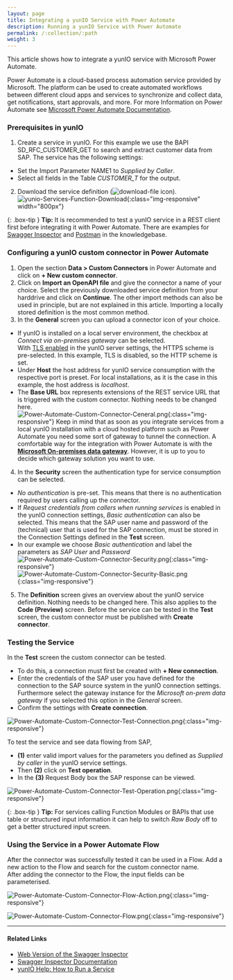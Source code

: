 ```yaml
---
layout: page
title: Integrating a yunIO Service with Power Automate
description: Running a yunIO Service with Power Automate
permalink: /:collection/:path
weight: 3
---
```


This article shows how to integrate a yunIO service with Microsoft Power Automate.

Power Automate is a cloud-based process automation service provided by Microsoft. The platform can be used to create automated workflows between different cloud apps and services to synchronize and collect data, get notifications, start approvals, and more. 
For more Information on Power Automate see [Microsoft Power Automate Documentation](https://docs.microsoft.com/en-us/power-automate/).

### Prerequisites in yunIO

1. Create a service in yunIO. For this example we use the BAPI SD_RFC_CUSTOMER_GET to search and extract customer data from SAP. 
The service has the following settings:<br>
- Set the Import Parameter NAME1 to *Supplied by Caller*.
- Select all fields in the Table *CUSTOMER_T* for the output.
2. Download the service definition (![download-file](/img/contents/yunio/download.png) icon).<br>
![yunio-Services-Function-Download](/img/contents/yunio/yunio-run-services-function-download.png){:class="img-responsive" width="800px"}

{: .box-tip }
**Tip:** It is recommended to test a yunIO service in a REST client first before integrating it with Power Automate. There are examples for [Swagger Inspector](https://kb.theobald-software.com/yunio/running-a-yunio-service-in-swagger-inspector) and [Postman](https://kb.theobald-software.com/yunio/running-a-yunio-service-in-postman) in the knowledgebase. 


### Configuring a yunIO custom connector in Power Automate

1. Open the section **Data > Custom Connectors** in Power Automate and click on **+ New custom connector**.
2. Click on **Import an OpenAPI file** and give the connector a name of your choice. Select the previously downloaded service definition from your harddrive and click on **Continue**.
The other import methods can also be used in principle, but are not explained in this article. Importing a locally stored definition is the most common method. 
3. In the **General** screen you can upload a connector icon of your choice. <br> 
- If yunIO is installed on a local server environment, the checkbox at *Connect via on-premises gateway* can be selected.<br>
With [TLS enabled](https://help.theobald-software.com/en/yunio/server-settings#transport-layer-security) in the yunIO server settings, the HTTPS scheme is pre-selected. In this example, TLS is disabled, so the HTTP scheme is set.<br> 
- Under **Host** the host address for yunIO service consumption with the respective port is preset. For local installations, as it is the case in this example, the host address is *localhost*.<br> 
- The **Base URL** box represents extensions of the REST service URL that is triggered with the custom connector. Nothing needs to be changed here. <br>
![Power-Automate-Custom-Connector-Ceneral.png](/img/contents/yunio/power-automate-custom-connector-general.png){:class="img-responsive"}
Keep in mind that as soon as you integrate services from a local yunIO installation with a cloud hosted platform such as Power Automate you need some sort of gateway to tunnel the connection.
A comfortable way for the integration with Power Automate is with the [**Microsoft On-premises data gateway**](https://docs.microsoft.com/en-us/data-integration/gateway/). However, it is up to you to decide which gateway solution you want to use.   
4. In the **Security** screen the authentication type for service consumption can be selected. <br> 
- *No authentication* is pre-set. This means that there is no authentication required by users calling up the connector. <br>
- If *Request credentials from callers when running services* is enabled in the yunIO connection settings, *Basic authentication* can also be selected. 
This means that the SAP user name and password of the (technical) user that is used for the SAP connection, must be stored in the Connection Settings defined in the **Test** screen.
- In our example we choose *Basic authentication* and label the parameters as *SAP User* and *Password*
![Power-Automate-Custom-Connector-Security.png](/img/contents/yunio/power-automate-custom-connector-security.png){:class="img-responsive"} 
![Power-Automate-Custom-Connector-Security-Basic.png](/img/contents/yunio/power-automate-custom-connector-security-basic.png){:class="img-responsive"} 
5. The **Definition** screen gives an overview about the yunIO service definition. Nothing needs to be changed here. This also applies to the **Code (Preview)** screen.
Before the service can be tested in the **Test** screen, the custom connector must be published with **Create connector**. 

### Testing the Service

In the **Test** screen the custom connector can be tested. <br>
- To do this, a connection must first be created with **+ New connection**. 
- Enter the credentials of the SAP user you have defined for the connection to the SAP source system in the yunIO connection settings. Furthermore select the gateway instance for the *Microsoft on-prem data gateway* if you selected this option in the *General* screen.
- Confirm the settings with **Create connection**.   

![Power-Automate-Custom-Connector-Test-Connection.png](/img/contents/yunio/power-automate-custom-connector-test-connection.png){:class="img-responsive"} 


To test the service and see data flowing from SAP, 
- **(1)** enter valid import values for the parameters you defined as *Supplied by caller* in the yunIO service settings. 
- Then **(2)** click on **Test operation**. 
- In the **(3)** Request Body box the SAP response can be viewed. 

![Power-Automate-Custom-Connector-Test-Operation.png](/img/contents/yunio/power-automate-custom-connector-test-operation.png){:class="img-responsive"} 

{: .box-tip }
**Tip:** For services calling Function Modules or BAPIs that use table or structured input information it can help to switch *Raw Body* off to get a better structured input screen.


### Using the Service in a Power Automate Flow
After the connector was successfully tested it can be used in a Flow. Add a new action to the Flow and search for the custom connector name. <br>
After adding the connector to the Flow, the input fields can be parameterised.

![Power-Automate-Custom-Connector-Flow-Action.png](/img/contents/yunio/power-automate-custom-connector-flow-action.png){:class="img-responsive"} 

![Power-Automate-Custom-Connector-Flow.png](/img/contents/yunio/power-automate-custom-connector-flow.png){:class="img-responsive"} 

******

#### Related Links
- [Web Version of the Swagger Inspector](https://inspector.swagger.io/builder)
- [Swagger Inspector Documentation](https://swagger.io/docs/swagger-inspector/how-to-use-swagger-inspector/)
- [yunIO Help: How to Run a Service](https://help.theobald-software.com/en/yunio#how-to-run-a-service)